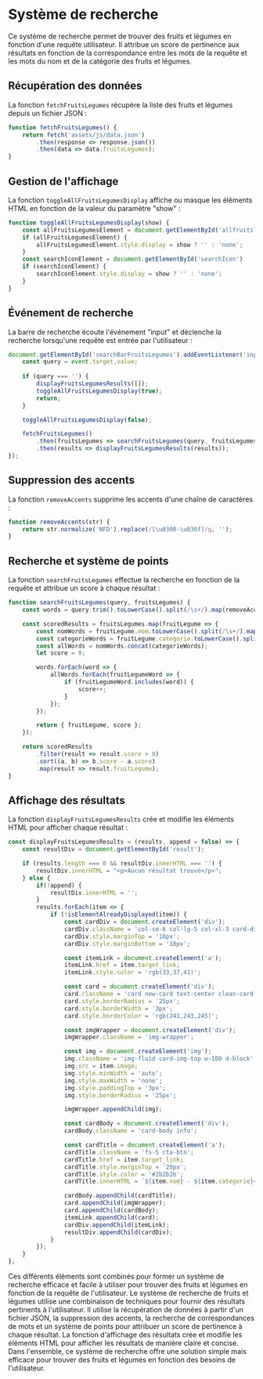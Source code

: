 # Système de recherche

Ce système de recherche permet de trouver des fruits et légumes en fonction d'une requête utilisateur. Il attribue un score de pertinence aux résultats en fonction de la correspondance entre les mots de la requête et les mots du nom et de la catégorie des fruits et légumes.

## Récupération des données

La fonction `fetchFruitsLegumes` récupère la liste des fruits et légumes depuis un fichier JSON :

```javascript
function fetchFruitsLegumes() {
    return fetch('assets/js/data.json')
        .then(response => response.json())
        .then(data => data.fruitsLegumes);
}
```

## Gestion de l'affichage

La fonction `toggleAllFruitsLegumesDisplay` affiche ou masque les éléments HTML en fonction de la valeur du paramètre "show" :

```javascript
function toggleAllFruitsLegumesDisplay(show) {
    const allFruitsLegumesElement = document.getElementById('allfruitslegumes');
    if (allFruitsLegumesElement) {
        allFruitsLegumesElement.style.display = show ? '' : 'none';
    }
    const searchIconElement = document.getElementById('searchIcon')
    if (searchIconElement) {
        searchIconElement.style.display = show ? '' : 'none';
    }
}
```

## Événement de recherche

La barre de recherche écoute l'événement "input" et déclenche la recherche lorsqu'une requête est entrée par l'utilisateur :

```javascript
document.getElementById('searchBarFruitsLegumes').addEventListener('input', event => {
    const query = event.target.value;
    
    if (query === '') {
        displayFruitsLegumesResults([]);
        toggleAllFruitsLegumesDisplay(true);
        return;
    }

    toggleAllFruitsLegumesDisplay(false);

    fetchFruitsLegumes()
        .then(fruitsLegumes => searchFruitsLegumes(query, fruitsLegumes))
        .then(results => displayFruitsLegumesResults(results));
});
```

## Suppression des accents

La fonction `removeAccents` supprime les accents d'une chaîne de caractères :

```javascript 
function removeAccents(str) {
    return str.normalize('NFD').replace(/[\u0300-\u036f]/g, '');
}
```
## Recherche et système de points

La fonction `searchFruitsLegumes` effectue la recherche en fonction de la requête et attribue un score à chaque résultat :

```javascript
function searchFruitsLegumes(query, fruitsLegumes) {
    const words = query.trim().toLowerCase().split(/\s+/).map(removeAccents);

    const scoredResults = fruitsLegumes.map(fruitLegume => {
        const nomWords = fruitLegume.nom.toLowerCase().split(/\s+/).map(removeAccents);
        const categorieWords = fruitLegume.categorie.toLowerCase().split(/\s+/).map(removeAccents);
        const allWords = nomWords.concat(categorieWords);
        let score = 0;

        words.forEach(word => {
            allWords.forEach(fruitLegumeWord => {
                if (fruitLegumeWord.includes(word)) {
                    score++;
                }
            });
        });

        return { fruitLegume, score };
    });

    return scoredResults
        .filter(result => result.score > 0)
        .sort((a, b) => b.score - a.score)
        .map(result => result.fruitLegume);
}
```

## Affichage des résultats

La fonction `displayFruitsLegumesResults` crée et modifie les éléments HTML pour afficher chaque résultat :

```javascript
const displayFruitsLegumesResults = (results, append = false) => {
    const resultDiv = document.getElementById('result');

    if (results.length === 0 && resultDiv.innerHTML === '') {
        resultDiv.innerHTML = "<p>Aucun résultat trouvé</p>";
    } else {
        if(!append) {
            resultDiv.innerHTML = '';
        }
        results.forEach(item => {
            if (!isElementAlreadyDisplayed(item)) {
                const cardDiv = document.createElement('div');
                cardDiv.className = 'col-sm-6 col-lg-5 col-xl-3 card-div';
                cardDiv.style.marginTop = '10px';
                cardDiv.style.marginBottom = '18px';

                const itemLink = document.createElement('a');
                itemLink.href = item.target_link;
                itemLink.style.color = 'rgb(33,37,41)';

                const card = document.createElement('div');
                card.className = 'card new-card text-center clean-card card-shadow';
                card.style.borderRadius = '25px';
                card.style.borderWidth = '3px';
                card.style.borderColor = 'rgb(241,243,245)';

                const imgWrapper = document.createElement('div');
                imgWrapper.className = 'img-wrapper';

                const img = document.createElement('img');
                img.className = 'img-fluid card-img-top w-100 d-block';
                img.src = item.image;
                img.style.minWidth = 'auto';
                img.style.maxWidth = 'none';
                img.style.paddingTop = '3px';
                img.style.borderRadius = '25px';

                imgWrapper.appendChild(img);

                const cardBody = document.createElement('div');
                cardBody.className = 'card-body info';

                const cardTitle = document.createElement('a');
                cardTitle.className = 'fs-5 cta-btn';
                cardTitle.href = item.target_link;
                cardTitle.style.marginTop = '20px';
                cardTitle.style.color = '#2b2b2b';
                cardTitle.innerHTML = `${item.nom} - ${item.categorie}<br />`;

                cardBody.appendChild(cardTitle);
                card.appendChild(imgWrapper);
                card.appendChild(cardBody);
                itemLink.appendChild(card);
                cardDiv.appendChild(itemLink);
                resultDiv.appendChild(cardDiv);
            }
        });
    }
};
```

Ces différents éléments sont combinés pour former un système de recherche efficace et facile à utiliser pour trouver des fruits et légumes en fonction de la requête de l'utilisateur.
Le système de recherche de fruits et légumes utilise une combinaison de techniques pour fournir des résultats pertinents à l'utilisateur. Il utilise la récupération de données à partir d'un fichier JSON, la suppression des accents, la recherche de correspondances de mots et un système de points pour attribuer un score de pertinence à chaque résultat. La fonction d'affichage des résultats crée et modifie les éléments HTML pour afficher les résultats de manière claire et concise. Dans l'ensemble, ce système de recherche offre une solution simple mais efficace pour trouver des fruits et légumes en fonction des besoins de l'utilisateur.